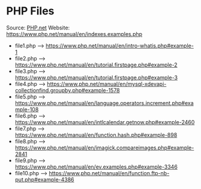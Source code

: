 # PHP Files
Source: [PHP.net](https://www.php.net/manual/en/indexes.examples.php)
Website: https://www.php.net/manual/en/indexes.examples.php

- file1.php --> https://www.php.net/manual/en/intro-whatis.php#example-1
- file2.php --> https://www.php.net/manual/en/tutorial.firstpage.php#example-2
- file3.php --> https://www.php.net/manual/en/tutorial.firstpage.php#example-3
- file4.php --> https://www.php.net/manual/en/mysql-xdevapi-collectionfind.groupby.php#example-1578
- file5.php --> https://www.php.net/manual/en/language.operators.increment.php#example-108
- file6.php --> https://www.php.net/manual/en/intlcalendar.getnow.php#example-2460
- file7.php --> https://www.php.net/manual/en/function.hash.php#example-898
- file8.php --> https://www.php.net/manual/en/imagick.compareimages.php#example-2841
- file9.php --> https://www.php.net/manual/en/ev.examples.php#example-3346
- file10.php --> https://www.php.net/manual/en/function.ftp-nb-put.php#example-4386